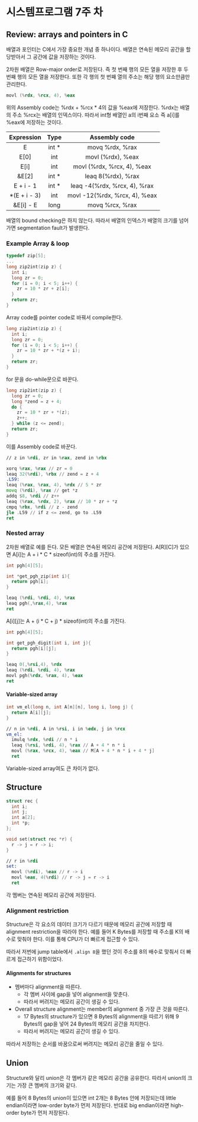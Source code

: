 # 시스템프로그램 7주 차

## Review: arrays and pointers in C

배열과 포인터는 C에서 가장 중요한 개념 중 하나이다. 배열은 연속된 메모리 공간을 할당받아서 그 공간에 값을 저장하는 것이다.

2차원 배열은 Row-major order로 저장된다. 즉 첫 번째 행의 모든 열을 저장한 후 두 번째 행의 모든 열을 저장한다. 또한 각 행의 첫 번째 열의 주소는 해당 행의 요소만큼만 관리한다.

``` asm
movl (%rdx, %rcx, 4), %eax
```

위의 Assembly code는 %rdx + %rcx * 4의 값을 %eax에 저장한다. %rdx는 배열의 주소 %rcx는 배열의 인덱스이다. 따라서 int형 배열인 a의 i번째 요소 즉 a[i]를 %eax에 저장하는 것이다.

|Expression|Type|Assembly code|
|:-:|:-:|:-:|
|E|int *|movq %rdx, %rax|
|E[0]|int|movl (%rdx), %eax|
|E[i]|int|movl (%rdx, %rcx, 4), %eax|
|&E[2]|int *|leaq 8(%rdx), %rax|
|E + i - 1|int *|leaq -4(%rdx, %rcx, 4), %rax|
|*(E + i - 3)|int|movl -12(%rdx, %rcx, 4), %eax|
|&E[i] - E|long|movq %rcx, %rax|

배열의 bound checking은 하지 않는다. 따라서 배열의 인덱스가 배열의 크기를 넘어가면 segmentation fault가 발생한다.

### Example Array & loop

``` c
typedef zip[5];
...
long zip2int(zip z) {
  int i;
  long zr = 0;
  for (i = 0; i < 5; i++) {
    zr = 10 * zr + z[i];
  }
  return zr;
}
```

Array code를 pointer code로 바꿔서 compile한다.

```c
long zip2int(zip z) {
  int i;
  long zr = 0;
  for (i = 0; i < 5; i++) {
    zr = 10 * zr + *(z + i);
  }
  return zr;
}
```

for 문을 do-while문으로 바꾼다.

```c
long zip2int(zip z) {
  long zr = 0;
  long *zend = z + 4;
  do {
    zr = 10 * zr + *(z);
    z++;
  } while (z <= zend);
  return zr;
}
```

이를 Assembly code로 바꾼다.

```asm
// z in %rdi, zr in %rax, zend in %rbx

xorq %rax, %rax // zr = 0
leaq 32(%rdi), %rbx // zend = z + 4
.L59:
leaq (%rax, %rax, 4), %rdx // 5 * zr
movq (%rdi), %rax // get *z
addq $8, %rdi // z++
leaq (%rax, %rdx, 2), %rax // 10 * zr + *z
cmpq %rbx, %rdi // z - zend
jle .L59 // if z <= zend, go to .L59
ret
```

### Nested array

2차원 배열로 예를 든다. 모든 배열은 연속된 메모리 공간에 저장된다. A[R][C]가 있으면 A[i]는 A + i \* C * sizeof(int)의 주소를 가진다.

```c
int pgh[4][5];

int *get_pgh_zip(int i){
  return pgh[i];
}
```

```asm
leaq (%rdi, %rdi, 4), %rax
leaq pgh(,%rax,4), %rax
ret
```

A\[i][j]는 A + (i \* C + j) * sizeof(int)의 주소를 가진다.

```c
int pgh[4][5];

int get_pgh_digit(int i, int j){
  return pgh[i][j];
}
```

```asm
leaq 0(,%rsi,4), %rdx
leaq (%rdi, %rdi, 4), %rax
movl pgh(%rdx, %rax, 4), %eax
ret
```

#### Variable-sized array

```c
int vm_el(long n, int A[n][n], long i, long j) {
  return A[i][j];
}
```

```asm
// n in %rdi, A in %rsi, i in %edx, j in %rcx
vm_el:
  imulq %rdx, %rdi // n * i
  leaq (%rsi, %rdi, 4), %rax // A + 4 * n * i
  movl (%rax, %rcx, 4), %eax // M[A + 4 * n * i + 4 * j]
  ret
```

Variable-sized array여도 큰 차이가 없다.

## Structure

``` c
struct rec {
  int i;
  int j;
  int a[2];
  int *p;
};

void set(struct rec *r) {
  r -> j = r -> i;
}
```

``` asm
// r in %rdi
set:
  movl (%rdi), %eax // r -> i
  movl %eax, 4(%rdi) // r -> j = r -> i
  ret
```

각 멤버는 연속된 메모리 공간에 저장된다.

### Alignment restriction

Structure은 각 요소의 데이터 크기가 다르기 때문에 메모리 공간에 저장할 때 alignment restriction을 따라야 한다. 예를 들어 K Bytes를 저장할 때 주소를 K의 배수로 맞춰야 한다. 이를 통해 CPU가 더 빠르게 접근할 수 있다.

따라서 저번에 jump table에서 `.align 8`을 했던 것이 주소를 8의 배수로 맞춰서 더 빠르게 접근하기 위함이었다.

#### Alignments for structures

- 멤버마다 alignment을 따른다.
  - 각 멤버 사이에 gap을 넣어 alignment을 맞춘다.
  - 따라서 버려지는 메모리 공간이 생길 수 있다.
- Overall structure alignment는 member의 alignment 중 가장 큰 것을 따른다.
  - 17 Bytes의 structure가 있으면 8 Bytes의 alignment을 따르기 위해 9 Bytes의 gap을 넣어 24 Bytes의 메모리 공간을 차지한다.
  - 따라서 버려지는 메모리 공간이 생길 수 있다.

따라서 저장하는 순서를 바꿈으로써 버려지는 메모리 공간을 줄일 수 있다.

## Union

Structure와 달리 union은 각 멤버가 같은 메모리 공간을 공유한다. 따라서 union의 크기는 가장 큰 멤버의 크기와 같다.

예를 들어 8 Bytes의 union이 있으면 int 2개는 8 Bytes 안에 저장되는데 little endian이라면 low-order byte가 먼저 저장된다. 반대로 big endian이라면 high-order byte가 먼저 저장된다.
